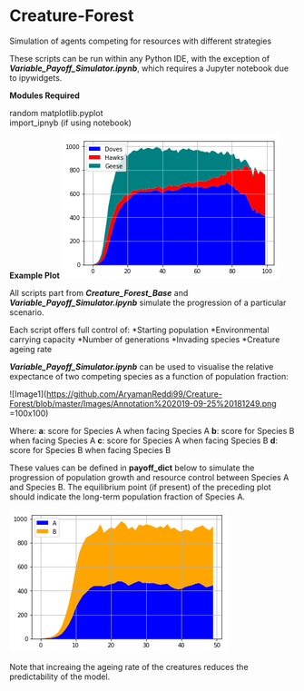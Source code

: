 # Creature-Forest
Simulation of agents competing for resources with different strategies


These scripts can be run within any Python IDE, with the exception of ***Variable_Payoff_Simulator.ipynb***, which requires a Jupyter notebook due to ipywidgets.

**Modules Required**

random
matplotlib.pyplot  
import_ipnyb (if using notebook)  

**Example Plot**
![Image1](https://github.com/AryamanReddi99/Creature-Forest/blob/master/Images/doves_hawks_geese.png)

All scripts part from ***Creature_Forest_Base*** and ***Variable_Payoff_Simulator.ipynb*** simulate the progression of a particular scenario. 

Each script offers full control of:
*Starting population
*Environmental carrying capacity
*Number of generations
*Invading species
*Creature ageing rate

***Variable_Payoff_Simulator.ipynb*** can be used to visualise the relative expectance of two competing species as a function of population fraction:

![Image1](https://github.com/AryamanReddi99/Creature-Forest/blob/master/Images/Annotation%202019-09-25%20181249.png =100x100)

Where:
**a**: score for Species A when facing Species A
**b**: score for Species B when facing Species A
**c**: score for Species A when facing Species B
**d**: score for Species B when facing Species B

These values can be defined in **payoff_dict** below to simulate the progression of population growth and resource control between Species A and Species B. The equilibrium point (if present) of the preceding plot should indicate the long-term population fraction of Species A.

![Image1](https://github.com/AryamanReddi99/Creature-Forest/blob/master/Images/variable_plot.png?raw=true)

Note that increaing the ageing rate of the creatures reduces the predictability of the model.


